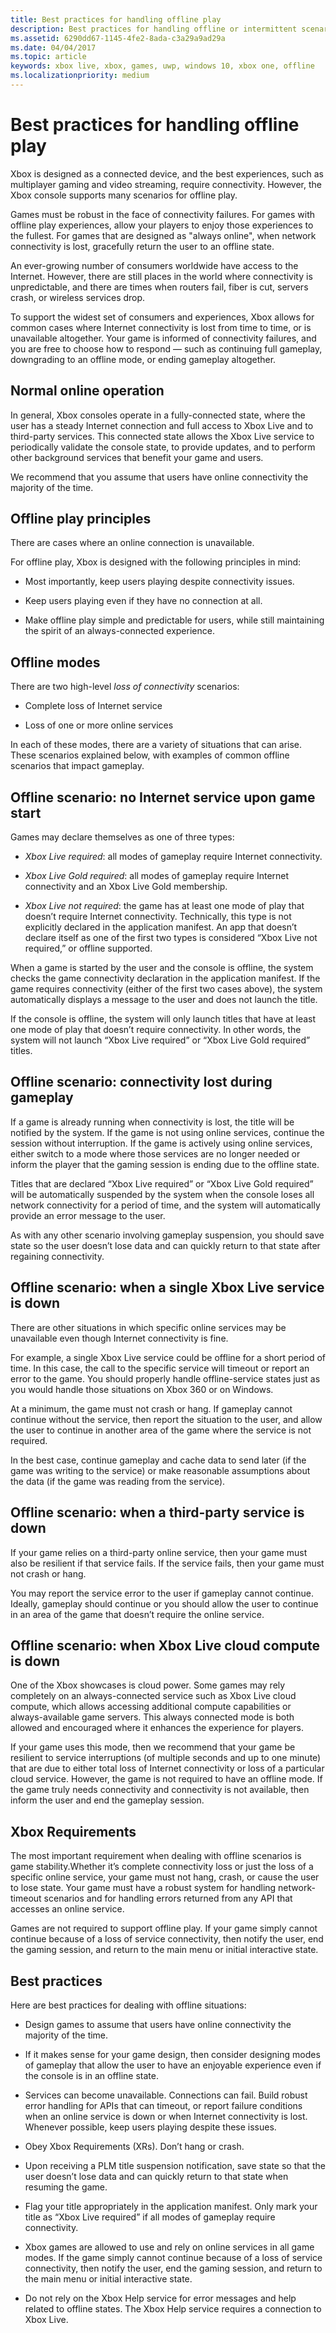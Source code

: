 ```yaml
---
title: Best practices for handling offline play
description: Best practices for handling offline or intermittent scenarios with Xbox Live-enabled titles.
ms.assetid: 6290dd67-1145-4fe2-8ada-c3a29a9ad29a
ms.date: 04/04/2017
ms.topic: article
keywords: xbox live, xbox, games, uwp, windows 10, xbox one, offline
ms.localizationpriority: medium
---
```


# Best practices for handling offline play

Xbox is designed as a connected device, and the best experiences, such as multiplayer gaming and video streaming, require connectivity.
However, the Xbox console supports many scenarios for offline play.

Games must be robust in the face of connectivity failures.
For games with offline play experiences, allow your players to enjoy those experiences to the fullest.
For games that are designed as "always online", when network connectivity is lost, gracefully return the user to an offline state.

An ever-growing number of consumers worldwide have access to the Internet.
However, there are still places in the world where connectivity is unpredictable, and there are times when routers fail, fiber is cut, servers crash, or wireless services drop.

To support the widest set of consumers and experiences, Xbox allows for common cases where Internet connectivity is lost from time to time, or is unavailable altogether.
Your game is informed of connectivity failures, and you are free to choose how to respond — such as continuing full gameplay, downgrading to an offline mode, or ending gameplay altogether.


## Normal online operation

In general, Xbox consoles operate in a fully-connected state, where the user has a steady Internet connection and full access to Xbox Live and to third-party services.
This connected state allows the Xbox Live service to periodically validate the console state, to provide updates, and to perform other background services that benefit your game and users.

We recommend that you assume that users have online connectivity the majority of the time.


## Offline play principles

There are cases where an online connection is unavailable.

For offline play, Xbox is designed with the following principles in mind:

-   Most importantly, keep users playing despite connectivity issues.

-   Keep users playing even if they have no connection at all.

-   Make offline play simple and predictable for users, while still maintaining the spirit of an always-connected experience.


## Offline modes

There are two high-level *loss of connectivity* scenarios:

-   Complete loss of Internet service

-   Loss of one or more online services

In each of these modes, there are a variety of situations that can arise.
These scenarios explained below, with examples of common offline scenarios that impact gameplay.


## Offline scenario: no Internet service upon game start

Games may declare themselves as one of three types:

-   *Xbox Live required*: all modes of gameplay require Internet connectivity.

-   *Xbox Live Gold required*: all modes of gameplay require Internet connectivity and an Xbox Live Gold membership.

-   *Xbox Live not required*: the game has at least one mode of play that doesn’t require Internet connectivity. Technically, this type is not explicitly declared in the application manifest. An app that doesn’t declare itself as one of the first two types is considered “Xbox Live not required,” or offline supported.

When a game is started by the user and the console is offline, the system checks the game connectivity declaration in the application manifest.
If the game requires connectivity (either of the first two cases above), the system automatically displays a message to the user and does not launch the title.

If the console is offline, the system will only launch titles that have at least one mode of play that doesn’t require connectivity.
In other words, the system will not launch “Xbox Live required” or “Xbox Live Gold required” titles.


## Offline scenario: connectivity lost during gameplay

If a game is already running when connectivity is lost, the title will be notified by the system.
If the game is not using online services, continue the session without interruption.
If the game is actively using online services, either switch to a mode where those services are no longer needed or inform the player that the gaming session is ending due to the offline state.

Titles that are declared “Xbox Live required” or “Xbox Live Gold required” will be automatically suspended by the system when the console loses all network connectivity for a period of time, and the system will automatically provide an error message to the user.

As with any other scenario involving gameplay suspension, you should save state so the user doesn’t lose data and can quickly return to that state after regaining connectivity.


## Offline scenario: when a single Xbox Live service is down

There are other situations in which specific online services may be unavailable even though Internet connectivity is fine.

For example, a single Xbox Live service could be offline for a short period of time.
In this case, the call to the specific service will timeout or report an error to the game.
You should properly handle offline-service states just as you would handle those situations on Xbox 360 or on Windows.

At a minimum, the game must not crash or hang.
If gameplay cannot continue without the service, then report the situation to the user, and allow the user to continue in another area of the game where the service is not required.

In the best case, continue gameplay and cache data to send later (if the game was writing to the service) or make reasonable assumptions about the data (if the game was reading from the service).


## Offline scenario: when a third-party service is down

If your game relies on a third-party online service, then your game must also be resilient if that service fails.
If the service fails, then your game must not crash or hang.

You may report the service error to the user if gameplay cannot continue.
Ideally, gameplay should continue or you should allow the user to continue in an area of the game that doesn’t require the online service.


## Offline scenario: when Xbox Live cloud compute is down

One of the Xbox showcases is cloud power.
Some games may rely completely on an always-connected service such as Xbox Live cloud compute, which allows accessing additional compute capabilities or always-available game servers.
This always connected mode is both allowed and encouraged where it enhances the experience for players.

If your game uses this mode, then we recommend that your game be resilient to service interruptions (of multiple seconds and up to one minute) that are due to either total loss of Internet connectivity or loss of a particular cloud service.
However, the game is not required to have an offline mode.
If the game truly needs connectivity and connectivity is not available, then inform the user and end the gameplay session.


## Xbox Requirements

The most important requirement when dealing with offline scenarios is game stability.Whether it’s complete connectivity loss or just the loss of a specific online service, your game must not hang, crash, or cause the user to lose state.
Your game must have a robust system for handling network-timeout scenarios and for handling errors returned from any API that accesses an online service.

Games are not required to support offline play.
If your game simply cannot continue because of a loss of service connectivity, then notify the user, end the gaming session, and return to the main menu or initial interactive state.


## Best practices

Here are best practices for dealing with offline situations:

-   Design games to assume that users have online connectivity the majority of the time.

-   If it makes sense for your game design, then consider designing modes of gameplay that allow the user to have an enjoyable experience even if the console is in an offline state.

-   Services can become unavailable. Connections can fail. Build robust error handling for APIs that can timeout, or report failure conditions when an online service is down or when Internet connectivity is lost. Whenever possible, keep users playing despite these issues.

-   Obey Xbox Requirements (XRs). Don’t hang or crash.

-   Upon receiving a PLM title suspension notification, save state so that the user doesn’t lose data and can quickly return to that state when resuming the game.

-   Flag your title appropriately in the application manifest. Only mark your title as “Xbox Live required” if all modes of gameplay require connectivity.

-   Xbox games are allowed to use and rely on online services in all game modes. If the game simply cannot continue because of a loss of service connectivity, then notify the user, end the gaming session, and return to the main menu or initial interactive state.

-   Do not rely on the Xbox Help service for error messages and help related to offline states. The Xbox Help service requires a connection to Xbox Live.
